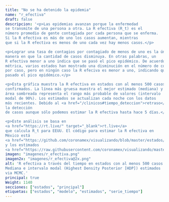 ```yaml
---
title: "No se ha detenido la epidemia"
name: "r_efectiva"
draft: false
descripcion: '<p>Las epidemias avanzan porque la enfermedad
se transmite de una persona a otra. La R efectiva (R_t) es el
número promedio de gente contagiada por cada persona que se enferma.
Si la R efectiva es más de uno los casos aumentan, mientras
que si la R efectiva es menos de uno cada vez hay menos casos.</p>

<p>Lograr una tasa de contagios por contagiado de menos de uno es la única
manera en que la cantidad de casos disminuya. En otras palabras, un
R efectiva menor a uno indica que se pasó el pico epidémico. De acuerdo a esta
métrica, varios estados han mostrado una disminución en el número de contagios
por caso, pero en ningún caso la R efeciva es menor a uno, indicando que no se ha
pasado el pico epidémico.</p>

<p>Esta gráfica muestra la R efectiva en estados con al menos 500 casos
confirmados. La línea más gruesa muestra el mejor estimado (mediana) y el
área sombreada representa el rango más probable de valores (intervalo
modal de 90%). Los estimados se actualizan cada noche con los datos
más recientes. Debido al <a href="/clinicos#tiempo_deteccion">retraso</a> en
la detección
de casos aunque sólo podemos estimar la R efectiva hasta hace 5 días.</p>

<p>Este análisis se basa en
<a href="https://rt.live/" target="_blank">rt.live</a>
que calcula R_t para EEUU. El código para estimar la R efectiva en
México está
<a href="https://github.com/coronamex/visualizando/blob/master/estados/rt.live.ipynb" target="_blank">aquí</a>
y los estimados
<a href="https://raw.githubusercontent.com/coronamex/visualizando/master/estimados/rt_live_estimados.csv" target="_blank"> aquí</a>.</p>'
imagen: "imagenes/r_efectiva.png"
imagen2x: "imagenes/r_efectiva@2x.png"
alt: 'R efectiva a través del tiempo en estados con al menos 500 casos.
Mediana e intervalo modal (Highest Density Posterior [HDP]) estimados
via MCMC.'
principal: true
Weight: 1140
secciones: ["estados", "principal"]
etiquetas: ["estados", "modelo", "estimados", "serie_tiempo"]
---
```

